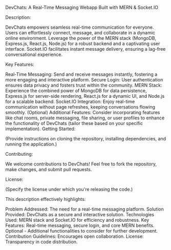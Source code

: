 DevChats: A Real-Time Messaging Webapp Built with MERN & Socket.IO

Description:

DevChats empowers seamless real-time communication for everyone. Users can effortlessly connect, message, and collaborate in a dynamic online environment. Leverage the power of the MERN stack (MongoDB, Express.js, React.js, Node.js) for a robust backend and a captivating user interface. Socket.IO facilitates instant message delivery, ensuring a lag-free conversational experience.

Key Features:

Real-Time Messaging: Send and receive messages instantly, fostering a more engaging and interactive platform.
Secure Login: User authentication ensures data privacy and fosters trust within the community.
MERN Stack: Experience the combined power of MongoDB for data persistence, Express.js for server-side rendering, React.js for a dynamic UI, and Node.js for a scalable backend.
Socket.IO Integration: Enjoy real-time communication without page refreshes, keeping conversations flowing smoothly.
(Optional) Additional Features: Consider incorporating features like chat rooms, private messaging, file sharing, or user profiles to enhance the functionality of DevChats (tailor these based on your specific implementation).
Getting Started:

(Provide instructions on cloning the repository, installing dependencies, and running the application.)

Contributing:

We welcome contributions to DevChats! Feel free to fork the repository, make changes, and submit pull requests.

License:

(Specify the license under which you're releasing the code.)

This description effectively highlights:

Problem Addressed: The need for a real-time messaging platform.
Solution Provided: DevChats as a secure and interactive solution.
Technologies Used: MERN stack and Socket.IO for efficiency and robustness.
Key Features: Real-time messaging, secure login, and core MERN benefits.
Optional - Additional functionalities to consider for further development.
Contribution Guidelines: Encourages open collaboration.
License: Transparency in code distribution.
